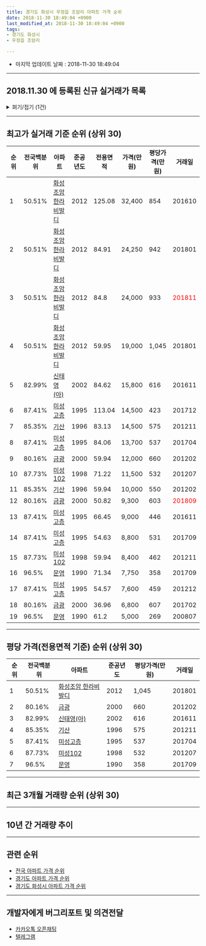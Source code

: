 ```yaml
---
title: 경기도 화성시 우정읍 조암리 아파트 가격 순위
date: 2018-11-30 18:49:04 +0900
last_modified_at: 2018-11-30 18:49:04 +0900
tags:
- 경기도 화성시
- 우정읍 조암리

---
```


* 마지막 업데이트 날짜 : 2018-11-30 18:49:04

---

## 2018.11.30 에 등록된 신규 실거래가 목록

<details>
<summary>펴기/접기 (1건)</summary>
<div markdown="1">

|아파트|전국백분위|준공년도|전용면적|가격(만원)|평당가격(만원)|거래일|
|---|---|---|---|---|---|---|
|[화성조암 한라비발디](https://search.naver.com/search.naver?query=%EA%B2%BD%EA%B8%B0%EB%8F%84+%ED%99%94%EC%84%B1%EC%8B%9C+%EC%9A%B0%EC%A0%95%EC%9D%8D+%EC%A1%B0%EC%95%94%EB%A6%AC+%ED%99%94%EC%84%B1%EC%A1%B0%EC%95%94+%ED%95%9C%EB%9D%BC%EB%B9%84%EB%B0%9C%EB%94%94)|50.51%|2012|84.91|23,250|903|<span style="color:red">201811</span>|


</div>
</details>

---

## 최고가 실거래 기준 순위 (상위 30)


|순위|전국백분위|아파트|준공년도|전용면적|가격(만원)|평당가격(만원)|거래일|
|---|---|---|---|---|---|---|---|
|1|50.51%|[화성조암 한라비발디](https://search.naver.com/search.naver?query=%EA%B2%BD%EA%B8%B0%EB%8F%84+%ED%99%94%EC%84%B1%EC%8B%9C+%EC%9A%B0%EC%A0%95%EC%9D%8D+%EC%A1%B0%EC%95%94%EB%A6%AC+%ED%99%94%EC%84%B1%EC%A1%B0%EC%95%94+%ED%95%9C%EB%9D%BC%EB%B9%84%EB%B0%9C%EB%94%94)|2012|125.08|32,400|854|201610|
|2|50.51%|[화성조암 한라비발디](https://search.naver.com/search.naver?query=%EA%B2%BD%EA%B8%B0%EB%8F%84+%ED%99%94%EC%84%B1%EC%8B%9C+%EC%9A%B0%EC%A0%95%EC%9D%8D+%EC%A1%B0%EC%95%94%EB%A6%AC+%ED%99%94%EC%84%B1%EC%A1%B0%EC%95%94+%ED%95%9C%EB%9D%BC%EB%B9%84%EB%B0%9C%EB%94%94)|2012|84.91|24,250|942|201801|
|3|50.51%|[화성조암 한라비발디](https://search.naver.com/search.naver?query=%EA%B2%BD%EA%B8%B0%EB%8F%84+%ED%99%94%EC%84%B1%EC%8B%9C+%EC%9A%B0%EC%A0%95%EC%9D%8D+%EC%A1%B0%EC%95%94%EB%A6%AC+%ED%99%94%EC%84%B1%EC%A1%B0%EC%95%94+%ED%95%9C%EB%9D%BC%EB%B9%84%EB%B0%9C%EB%94%94)|2012|84.8|24,000|933|<span style="color:red">201811</span>|
|4|50.51%|[화성조암 한라비발디](https://search.naver.com/search.naver?query=%EA%B2%BD%EA%B8%B0%EB%8F%84+%ED%99%94%EC%84%B1%EC%8B%9C+%EC%9A%B0%EC%A0%95%EC%9D%8D+%EC%A1%B0%EC%95%94%EB%A6%AC+%ED%99%94%EC%84%B1%EC%A1%B0%EC%95%94+%ED%95%9C%EB%9D%BC%EB%B9%84%EB%B0%9C%EB%94%94)|2012|59.95|19,000|1,045|201801|
|5|82.99%|[신태영(아)](https://search.naver.com/search.naver?query=%EA%B2%BD%EA%B8%B0%EB%8F%84+%ED%99%94%EC%84%B1%EC%8B%9C+%EC%9A%B0%EC%A0%95%EC%9D%8D+%EC%A1%B0%EC%95%94%EB%A6%AC+%EC%8B%A0%ED%83%9C%EC%98%81%28%EC%95%84%29)|2002|84.62|15,800|616|201611|
|6|87.41%|[미성고층](https://search.naver.com/search.naver?query=%EA%B2%BD%EA%B8%B0%EB%8F%84+%ED%99%94%EC%84%B1%EC%8B%9C+%EC%9A%B0%EC%A0%95%EC%9D%8D+%EC%A1%B0%EC%95%94%EB%A6%AC+%EB%AF%B8%EC%84%B1%EA%B3%A0%EC%B8%B5)|1995|113.04|14,500|423|201712|
|7|85.35%|[기산](https://search.naver.com/search.naver?query=%EA%B2%BD%EA%B8%B0%EB%8F%84+%ED%99%94%EC%84%B1%EC%8B%9C+%EC%9A%B0%EC%A0%95%EC%9D%8D+%EC%A1%B0%EC%95%94%EB%A6%AC+%EA%B8%B0%EC%82%B0)|1996|83.13|14,500|575|201211|
|8|87.41%|[미성고층](https://search.naver.com/search.naver?query=%EA%B2%BD%EA%B8%B0%EB%8F%84+%ED%99%94%EC%84%B1%EC%8B%9C+%EC%9A%B0%EC%A0%95%EC%9D%8D+%EC%A1%B0%EC%95%94%EB%A6%AC+%EB%AF%B8%EC%84%B1%EA%B3%A0%EC%B8%B5)|1995|84.06|13,700|537|201704|
|9|80.16%|[금광](https://search.naver.com/search.naver?query=%EA%B2%BD%EA%B8%B0%EB%8F%84+%ED%99%94%EC%84%B1%EC%8B%9C+%EC%9A%B0%EC%A0%95%EC%9D%8D+%EC%A1%B0%EC%95%94%EB%A6%AC+%EA%B8%88%EA%B4%91)|2000|59.94|12,000|660|201202|
|10|87.73%|[미성102](https://search.naver.com/search.naver?query=%EA%B2%BD%EA%B8%B0%EB%8F%84+%ED%99%94%EC%84%B1%EC%8B%9C+%EC%9A%B0%EC%A0%95%EC%9D%8D+%EC%A1%B0%EC%95%94%EB%A6%AC+%EB%AF%B8%EC%84%B1102)|1998|71.22|11,500|532|201207|
|11|85.35%|[기산](https://search.naver.com/search.naver?query=%EA%B2%BD%EA%B8%B0%EB%8F%84+%ED%99%94%EC%84%B1%EC%8B%9C+%EC%9A%B0%EC%A0%95%EC%9D%8D+%EC%A1%B0%EC%95%94%EB%A6%AC+%EA%B8%B0%EC%82%B0)|1996|59.94|10,000|550|201202|
|12|80.16%|[금광](https://search.naver.com/search.naver?query=%EA%B2%BD%EA%B8%B0%EB%8F%84+%ED%99%94%EC%84%B1%EC%8B%9C+%EC%9A%B0%EC%A0%95%EC%9D%8D+%EC%A1%B0%EC%95%94%EB%A6%AC+%EA%B8%88%EA%B4%91)|2000|50.82|9,300|603|<span style="color:red">201809</span>|
|13|87.41%|[미성고층](https://search.naver.com/search.naver?query=%EA%B2%BD%EA%B8%B0%EB%8F%84+%ED%99%94%EC%84%B1%EC%8B%9C+%EC%9A%B0%EC%A0%95%EC%9D%8D+%EC%A1%B0%EC%95%94%EB%A6%AC+%EB%AF%B8%EC%84%B1%EA%B3%A0%EC%B8%B5)|1995|66.45|9,000|446|201611|
|14|87.41%|[미성고층](https://search.naver.com/search.naver?query=%EA%B2%BD%EA%B8%B0%EB%8F%84+%ED%99%94%EC%84%B1%EC%8B%9C+%EC%9A%B0%EC%A0%95%EC%9D%8D+%EC%A1%B0%EC%95%94%EB%A6%AC+%EB%AF%B8%EC%84%B1%EA%B3%A0%EC%B8%B5)|1995|54.63|8,800|531|201709|
|15|87.73%|[미성102](https://search.naver.com/search.naver?query=%EA%B2%BD%EA%B8%B0%EB%8F%84+%ED%99%94%EC%84%B1%EC%8B%9C+%EC%9A%B0%EC%A0%95%EC%9D%8D+%EC%A1%B0%EC%95%94%EB%A6%AC+%EB%AF%B8%EC%84%B1102)|1998|59.94|8,400|462|201211|
|16|96.5%|[문영](https://search.naver.com/search.naver?query=%EA%B2%BD%EA%B8%B0%EB%8F%84+%ED%99%94%EC%84%B1%EC%8B%9C+%EC%9A%B0%EC%A0%95%EC%9D%8D+%EC%A1%B0%EC%95%94%EB%A6%AC+%EB%AC%B8%EC%98%81)|1990|71.34|7,750|358|201709|
|17|87.41%|[미성고층](https://search.naver.com/search.naver?query=%EA%B2%BD%EA%B8%B0%EB%8F%84+%ED%99%94%EC%84%B1%EC%8B%9C+%EC%9A%B0%EC%A0%95%EC%9D%8D+%EC%A1%B0%EC%95%94%EB%A6%AC+%EB%AF%B8%EC%84%B1%EA%B3%A0%EC%B8%B5)|1995|54.57|7,600|459|201212|
|18|80.16%|[금광](https://search.naver.com/search.naver?query=%EA%B2%BD%EA%B8%B0%EB%8F%84+%ED%99%94%EC%84%B1%EC%8B%9C+%EC%9A%B0%EC%A0%95%EC%9D%8D+%EC%A1%B0%EC%95%94%EB%A6%AC+%EA%B8%88%EA%B4%91)|2000|36.96|6,800|607|201702|
|19|96.5%|[문영](https://search.naver.com/search.naver?query=%EA%B2%BD%EA%B8%B0%EB%8F%84+%ED%99%94%EC%84%B1%EC%8B%9C+%EC%9A%B0%EC%A0%95%EC%9D%8D+%EC%A1%B0%EC%95%94%EB%A6%AC+%EB%AC%B8%EC%98%81)|1990|61.2|5,000|269|200807|


---

## 평당 가격(전용면적 기준) 순위 (상위 30)


|순위|전국백분위|아파트|준공년도|평당가격(만원)|거래일|
|---|---|---|---|---|---|
|1|50.51%|[화성조암 한라비발디](https://search.naver.com/search.naver?query=%EA%B2%BD%EA%B8%B0%EB%8F%84+%ED%99%94%EC%84%B1%EC%8B%9C+%EC%9A%B0%EC%A0%95%EC%9D%8D+%EC%A1%B0%EC%95%94%EB%A6%AC+%ED%99%94%EC%84%B1%EC%A1%B0%EC%95%94+%ED%95%9C%EB%9D%BC%EB%B9%84%EB%B0%9C%EB%94%94)|2012|1,045|201801|
|2|80.16%|[금광](https://search.naver.com/search.naver?query=%EA%B2%BD%EA%B8%B0%EB%8F%84+%ED%99%94%EC%84%B1%EC%8B%9C+%EC%9A%B0%EC%A0%95%EC%9D%8D+%EC%A1%B0%EC%95%94%EB%A6%AC+%EA%B8%88%EA%B4%91)|2000|660|201202|
|3|82.99%|[신태영(아)](https://search.naver.com/search.naver?query=%EA%B2%BD%EA%B8%B0%EB%8F%84+%ED%99%94%EC%84%B1%EC%8B%9C+%EC%9A%B0%EC%A0%95%EC%9D%8D+%EC%A1%B0%EC%95%94%EB%A6%AC+%EC%8B%A0%ED%83%9C%EC%98%81%28%EC%95%84%29)|2002|616|201611|
|4|85.35%|[기산](https://search.naver.com/search.naver?query=%EA%B2%BD%EA%B8%B0%EB%8F%84+%ED%99%94%EC%84%B1%EC%8B%9C+%EC%9A%B0%EC%A0%95%EC%9D%8D+%EC%A1%B0%EC%95%94%EB%A6%AC+%EA%B8%B0%EC%82%B0)|1996|575|201211|
|5|87.41%|[미성고층](https://search.naver.com/search.naver?query=%EA%B2%BD%EA%B8%B0%EB%8F%84+%ED%99%94%EC%84%B1%EC%8B%9C+%EC%9A%B0%EC%A0%95%EC%9D%8D+%EC%A1%B0%EC%95%94%EB%A6%AC+%EB%AF%B8%EC%84%B1%EA%B3%A0%EC%B8%B5)|1995|537|201704|
|6|87.73%|[미성102](https://search.naver.com/search.naver?query=%EA%B2%BD%EA%B8%B0%EB%8F%84+%ED%99%94%EC%84%B1%EC%8B%9C+%EC%9A%B0%EC%A0%95%EC%9D%8D+%EC%A1%B0%EC%95%94%EB%A6%AC+%EB%AF%B8%EC%84%B1102)|1998|532|201207|
|7|96.5%|[문영](https://search.naver.com/search.naver?query=%EA%B2%BD%EA%B8%B0%EB%8F%84+%ED%99%94%EC%84%B1%EC%8B%9C+%EC%9A%B0%EC%A0%95%EC%9D%8D+%EC%A1%B0%EC%95%94%EB%A6%AC+%EB%AC%B8%EC%98%81)|1990|358|201709|


---

## 최근 3개월 거래량 순위 (상위 30)


<div style="width:100%;">
    <canvas id="deal_count_ranking" height="250"></canvas>
</div>


<script>
new Chart(document.getElementById("deal_count_ranking"), {
    type: 'horizontalBar',
    data: {
        labels: ['화성조암 한라비발디', '금광', '문영', '미성고층', '기산'],
        datasets: [{
            label: '실거래 수',
            data: [13, 3, 2, 1, 1],
            borderColor: "rgba(255, 0, 128, 1)",
            backgroundColor: "rgba(255, 0, 128, 0.5)",
            fill: false,
        }]
    },
    options: {
        responsive: true,
        title: {
            display: true,
            text: '최근 3개월 거래량 순위'
        },
        tooltips: {
            mode: 'index',
            intersect: false,
            callbacks: {
                title: function(tooltipItems, data) {
                    return "실거래 수:";
                },
                label: function(tooltipItem, data) {
                    return data.labels[tooltipItem.index] + ": " + tooltipItem.xLabel;
                }
            }
        },
        hover: {
            mode: 'nearest',
            intersect: true
        },
        scales: {
            xAxes: [{
                display: true,
                scaleLabel: {
                    display: true,
                    labelString: '실거래 수'
                },
                ticks: {
                    suggestedMin: 0,
                }
            }],
            yAxes: [{
                display: true,
                ticks: {
                    autoSkip: false,
                    callback: function(value, index, values) {
                        if (value.length > 15)
                            return value.substr(0, 13) + "...";
                        else
                            return value;
                    }
                },
                scaleLabel: {
                    display: false,
                }
            }]
        }
    }
});

</script>


---

## 10년 간 거래량 추이


<div style="width:100%;">
    <canvas id="deal_progress" height="250"></canvas>
</div>

<script>
new Chart(document.getElementById("deal_progress"), {
    type: 'line',
    data: {
        labels: ['200811','200812','200901','200902','200903','200904','200905','200906','200907','200908','200909','200910','200911','200912','201001','201002','201003','201004','201005','201006','201007','201008','201009','201010','201011','201012','201101','201102','201103','201104','201105','201106','201107','201108','201109','201110','201111','201112','201201','201202','201203','201204','201205','201206','201207','201208','201209','201210','201211','201212','201301','201302','201303','201304','201305','201306','201307','201308','201309','201310','201311','201312','201401','201402','201403','201404','201405','201406','201407','201408','201409','201410','201411','201412','201501','201502','201503','201504','201505','201506','201507','201508','201509','201510','201511','201512','201601','201602','201603','201604','201605','201606','201607','201608','201609','201610','201611','201612','201701','201702','201703','201704','201705','201706','201707','201708','201709','201710','201711','201712','201801','201802','201803','201804','201805','201806','201807','201808','201809','201810','201811'],
        datasets: [{
            label: '실거래 수',
            pointRadius: 1,
            data: [2, 2, 2, 0, 1, 0, 1, 0, 2, 0, 2, 3, 0, 1, 2, 17, 4, 0, 2, 0, 1, 5, 0, 1, 1, 0, 0, 3, 2, 1, 6, 2, 1, 0, 4, 1, 3, 2, 2, 3, 1, 0, 3, 0, 1, 2, 1, 3, 7, 12, 15, 8, 11, 44, 10, 9, 4, 1, 1, 37, 4, 3, 2, 14, 10, 4, 7, 5, 3, 11, 10, 18, 16, 13, 5, 4, 26, 30, 16, 14, 19, 14, 15, 12, 12, 15, 7, 6, 6, 15, 6, 18, 6, 20, 11, 12, 11, 8, 5, 6, 8, 9, 9, 14, 7, 4, 14, 7, 7, 6, 5, 8, 10, 6, 5, 10, 7, 3, 8, 6, 6],
            borderColor: "rgba(255, 201, 14, 1)",
            backgroundColor: "rgba(255, 201, 14, 0.5)",
            fill: true,
        }]
    },
    options: {
        responsive: true,
        title: {
            display: true,
            text: '10년간 거래량 추이'
        },
        tooltips: {
            mode: 'index',
            intersect: false,
        },
        hover: {
            mode: 'nearest',
            intersect: true
        },
        scales: {
            xAxes: [{
                display: true,
                scaleLabel: {
                    display: true,
                    labelString: '년/월'
                }
            }],
            yAxes: [{
                display: true,
                ticks: {
                    suggestedMin: 0,
                },
                scaleLabel: {
                    display: true,
                    labelString: '실거래 수'
                }
            }]
        }
    }
});

</script>


---

## 관련 순위

- [전국 아파트 가격 순위](https://inasie.github.io/apt-ranking/전국)
- [경기도 아파트 가격 순위](https://inasie.github.io/apt-ranking/경기도)
- [경기도 화성시 아파트 가격 순위](https://inasie.github.io/apt-ranking/경기도-화성시)


---

## 개발자에게 버그리포트 및 의견전달

- [카카오톡 오픈채팅](https://open.kakao.com/o/gLJUAP4)
- [텔레그램](https://t.me/inasie)

